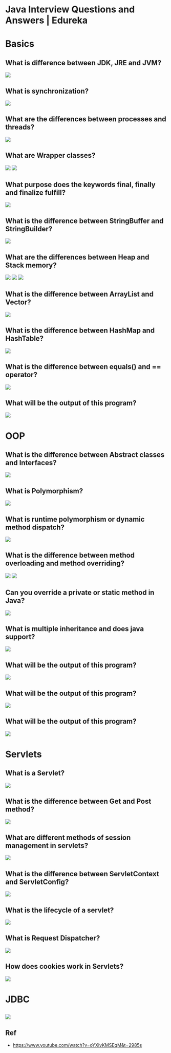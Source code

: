 # Java Interview Questions and Answers | Edureka

# Basics

## What is difference between JDK, JRE and JVM?
![](https://github.com/shamy1st/java-interview-edureka/blob/main/images/q1.png)

## What is synchronization?
![](https://github.com/shamy1st/java-interview-edureka/blob/main/images/q2.png)

## What are the differences between processes and threads?
![](https://github.com/shamy1st/java-interview-edureka/blob/main/images/q3.png)

## What are Wrapper classes?
![](https://github.com/shamy1st/java-interview-edureka/blob/main/images/q4.png)
![](https://github.com/shamy1st/java-interview-edureka/blob/main/images/q4-1.png)

## What purpose does the keywords final, finally and finalize fulfill?
![](https://github.com/shamy1st/java-interview-edureka/blob/main/images/q5.png)

## What is the difference between StringBuffer and StringBuilder?
![](https://github.com/shamy1st/java-interview-edureka/blob/main/images/q6.png)

## What are the differences between Heap and Stack memory?
![](https://github.com/shamy1st/java-interview-edureka/blob/main/images/q7.png)
![](https://github.com/shamy1st/java-interview-edureka/blob/main/images/q7-1.png)
![](https://github.com/shamy1st/java-interview-edureka/blob/main/images/q7-2.png)

## What is the difference between ArrayList and Vector?
![](https://github.com/shamy1st/java-interview-edureka/blob/main/images/q8.png)

## What is the difference between HashMap and HashTable?
![](https://github.com/shamy1st/java-interview-edureka/blob/main/images/q9.png)

## What is the difference between equals() and == operator?
![](https://github.com/shamy1st/java-interview-edureka/blob/main/images/q10.png)

## What will be the output of this program?
![](https://github.com/shamy1st/java-interview-edureka/blob/main/images/q11.png)

# OOP

## What is the difference between Abstract classes and Interfaces?
![](https://github.com/shamy1st/java-interview-edureka/blob/main/images/q12.png)

## What is Polymorphism?
![](https://github.com/shamy1st/java-interview-edureka/blob/main/images/q13.png)

## What is runtime polymorphism or dynamic method dispatch?
![](https://github.com/shamy1st/java-interview-edureka/blob/main/images/q14.png)

## What is the difference between method overloading and method overriding?
![](https://github.com/shamy1st/java-interview-edureka/blob/main/images/q15.png)
![](https://github.com/shamy1st/java-interview-edureka/blob/main/images/q15-1.png)

## Can you override a private or static method in Java?
![](https://github.com/shamy1st/java-interview-edureka/blob/main/images/q16.png)

## What is multiple inheritance and does java support?
![](https://github.com/shamy1st/java-interview-edureka/blob/main/images/q17.png)

## What will be the output of this program?
![](https://github.com/shamy1st/java-interview-edureka/blob/main/images/q18.png)

## What will be the output of this program?
![](https://github.com/shamy1st/java-interview-edureka/blob/main/images/q19.png)

## What will be the output of this program?
![](https://github.com/shamy1st/java-interview-edureka/blob/main/images/q20.png)

# Servlets

## What is a Servlet?
![](https://github.com/shamy1st/java-interview-edureka/blob/main/images/q21.png)

## What is the difference between Get and Post method?
![](https://github.com/shamy1st/java-interview-edureka/blob/main/images/q22.png)

## What are different methods of session management in servlets?
![](https://github.com/shamy1st/java-interview-edureka/blob/main/images/q23.png)

## What is the difference between ServletContext and ServletConfig?
![](https://github.com/shamy1st/java-interview-edureka/blob/main/images/q24.png)

## What is the lifecycle of a servlet?
![](https://github.com/shamy1st/java-interview-edureka/blob/main/images/q25.png)

## What is Request Dispatcher?
![](https://github.com/shamy1st/java-interview-edureka/blob/main/images/q26.png)

## How does cookies work in Servlets?
![](https://github.com/shamy1st/java-interview-edureka/blob/main/images/q27.png)

# JDBC

## 
![](https://github.com/shamy1st/java-interview-edureka/blob/main/images/q28.png)

## Ref
* https://www.youtube.com/watch?v=oYXivKMSEqM&t=2985s
